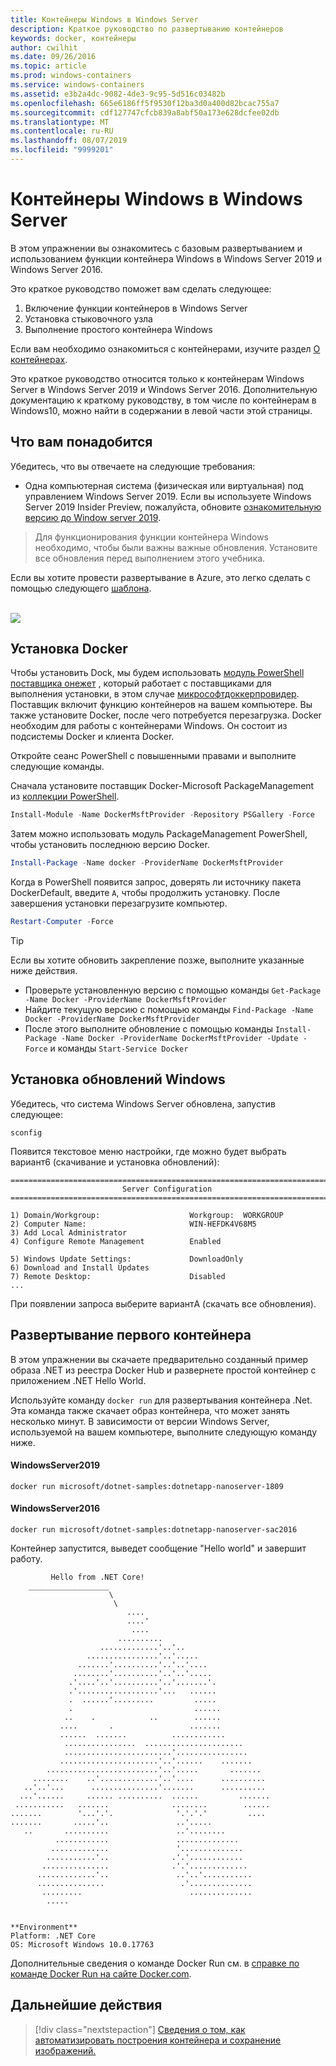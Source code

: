 ```yaml
---
title: Контейнеры Windows в Windows Server
description: Краткое руководство по развертыванию контейнеров
keywords: docker, контейнеры
author: cwilhit
ms.date: 09/26/2016
ms.topic: article
ms.prod: windows-containers
ms.service: windows-containers
ms.assetid: e3b2a4dc-9082-4de3-9c95-5d516c03482b
ms.openlocfilehash: 665e6186ff5f9530f12ba3d0a400d82bcac755a7
ms.sourcegitcommit: cdf127747cfcb839a8abf50a173e628dcfee02db
ms.translationtype: MT
ms.contentlocale: ru-RU
ms.lasthandoff: 08/07/2019
ms.locfileid: "9999201"
---
```

# <a name="windows-containers-on-windows-server"></a>Контейнеры Windows в Windows Server

В этом упражнении вы ознакомитесь с базовым развертыванием и использованием функции контейнера Windows в Windows Server 2019 и Windows Server 2016.

Это краткое руководство поможет вам сделать следующее:

1. Включение функции контейнеров в Windows Server
2. Установка стыковочного узла
3. Выполнение простого контейнера Windows

Если вам необходимо ознакомиться с контейнерами, изучите раздел [О контейнерах](../about/index.md).

Это краткое руководство относится только к контейнерам Windows Server в Windows Server 2019 и Windows Server 2016. Дополнительную документацию к краткому руководству, в том числе по контейнерам в Windows10, можно найти в содержании в левой части этой страницы.

## <a name="prerequisites"></a>Что вам понадобится

Убедитесь, что вы отвечаете на следующие требования:
- Одна компьютерная система (физическая или виртуальная) под управлением Windows Server 2019. Если вы используете Windows Server 2019 Insider Preview, пожалуйста, обновите [ознакомительную версию до Window server 2019](https://www.microsoft.com/evalcenter/evaluate-windows-server-2019 ).

> Для функционирования функции контейнера Windows необходимо, чтобы были важны важные обновления. Установите все обновления перед выполнением этого учебника.

Если вы хотите провести развертывание в Azure, это легко сделать с помощью следующего [шаблона](https://github.com/Microsoft/Virtualization-Documentation/tree/master/windows-server-container-tools/containers-azure-template).

<br/>
<a href="https://portal.azure.com/#create/Microsoft.Template/uri/https%3A%2F%2Fraw.githubusercontent.com%2FMicrosoft%2FVirtualization-Documentation%2Flive%2Fwindows-server-container-tools%2Fcontainers-azure-template%2Fazuredeploy.json" target="_blank">
    <img src="https://azuredeploy.net/deploybutton.png"/>
</a>


## <a name="install-docker"></a>Установка Docker

Чтобы установить Dock, мы будем использовать [модуль PowerShell поставщика онежет](https://github.com/oneget/oneget) , который работает с поставщиками для выполнения установки, в этом случае [микрософтдоккерпровидер](https://github.com/OneGet/MicrosoftDockerProvider). Поставщик включит функцию контейнеров на вашем компьютере. Вы также установите Docker, после чего потребуется перезагрузка. Docker необходим для работы с контейнерами Windows. Он состоит из подсистемы Docker и клиента Docker.

Откройте сеанс PowerShell с повышенными правами и выполните следующие команды.

Сначала установите поставщик Docker-Microsoft PackageManagement из [коллекции PowerShell](https://www.powershellgallery.com/packages/DockerMsftProvider).

```powershell
Install-Module -Name DockerMsftProvider -Repository PSGallery -Force
```

Затем можно использовать модуль PackageManagement PowerShell, чтобы установить последнюю версию Docker.

```powershell
Install-Package -Name docker -ProviderName DockerMsftProvider
```

Когда в PowerShell появится запрос, доверять ли источнику пакета DockerDefault, введите `A`, чтобы продолжить установку. После завершения установки перезагрузите компьютер.

```powershell
Restart-Computer -Force
```

> [!TIP]
> Если вы хотите обновить закрепление позже, выполните указанные ниже действия.
>  - Проверьте установленную версию с помощью команды `Get-Package -Name Docker -ProviderName DockerMsftProvider`
>  - Найдите текущую версию с помощью команды `Find-Package -Name Docker -ProviderName DockerMsftProvider`
>  - После этого выполните обновление с помощью команды `Install-Package -Name Docker -ProviderName DockerMsftProvider -Update -Force` и команды `Start-Service Docker`

## <a name="install-windows-updates"></a>Установка обновлений Windows

Убедитесь, что система Windows Server обновлена, запустив следующее:

```console
sconfig
```

Появится текстовое меню настройки, где можно будет выбрать вариант6 (скачивание и установка обновлений):

```console
===============================================================================
                         Server Configuration
===============================================================================

1) Domain/Workgroup:                    Workgroup:  WORKGROUP
2) Computer Name:                       WIN-HEFDK4V68M5
3) Add Local Administrator
4) Configure Remote Management          Enabled

5) Windows Update Settings:             DownloadOnly
6) Download and Install Updates
7) Remote Desktop:                      Disabled
...
```

При появлении запроса выберите вариантA (скачать все обновления).

## <a name="deploy-your-first-container"></a>Развертывание первого контейнера

В этом упражнении вы скачаете предварительно созданный пример образа .NET из реестра Docker Hub и развернете простой контейнер с приложением .NET Hello World.  

Используйте команду `docker run` для развертывания контейнера .Net. Эта команда также скачает образ контейнера, что может занять несколько минут. В зависимости от версии Windows Server, используемой на вашем компьютере, выполните следующую команду ниже.

#### <a name="windows-server-2019"></a>WindowsServer2019

```console
docker run microsoft/dotnet-samples:dotnetapp-nanoserver-1809
```

#### <a name="windows-server-2016"></a>WindowsServer2016

```console
docker run microsoft/dotnet-samples:dotnetapp-nanoserver-sac2016
```

Контейнер запустится, выведет сообщение "Hello world" и завершит работу.

```console
         Hello from .NET Core!
    __________________
                      \
                       \
                          ....
                          ....'
                           ....
                        ..........
                    .............'..'..
                 ................'..'.....
               .......'..........'..'..'....
              ........'..........'..'..'.....
             .'....'..'..........'..'.......'.
             .'..................'...   ......
             .  ......'.........         .....
             .                           ......
            ..    .            ..        ......
           ....       .                 .......
           ......  .......          ............
            ................  ......................
            ........................'................
           ......................'..'......    .......
        .........................'..'.....       .......
     ........    ..'.............'..'....      ..........
   ..'..'...      ...............'.......      ..........
  ...'......     ...... ..........  ......         .......
 ...........   .......              ........        ......
.......        '...'.'.              '.'.'.'         ....
.......       .....'..               ..'.....
   ..       ..........               ..'........
          ............               ..............
         .............               '..............
        ...........'..              .'.'............
       ...............              .'.'.............
      .............'..               ..'..'...........
      ...............                 .'..............
       .........                        ..............
        .....


**Environment**
Platform: .NET Core
OS: Microsoft Windows 10.0.17763
```

Дополнительные сведения о команде Docker Run см. в [справке по команде Docker Run на сайте Docker.com](https://docs.docker.com/engine/reference/run/).

## <a name="next-steps"></a>Дальнейшие действия

> [!div class="nextstepaction"]
> [Сведения о том, как автоматизировать построения контейнера и сохранение изображений.](./quick-start-images.md)
